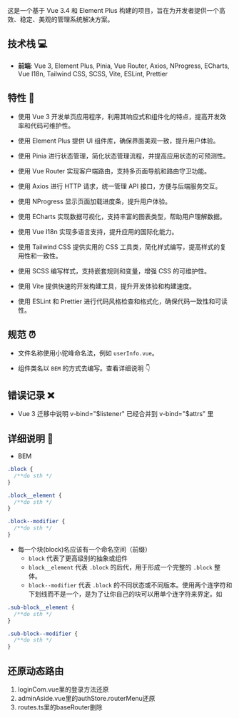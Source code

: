 这是一个基于 Vue 3.4 和 Element Plus 构建的项目，旨在为开发者提供一个高效、稳定、美观的管理系统解决方案。

## 技术栈 💻

- **前端**: Vue 3, Element Plus, Pinia, Vue Router, Axios, NProgress, ECharts, Vue I18n, Tailwind CSS, SCSS, Vite, ESLint, Prettier

## 特性 🌠

- 使用 Vue 3 开发单页应用程序，利用其响应式和组件化的特点，提高开发效率和代码可维护性。

- 使用 Element Plus 提供 UI 组件库，确保界面美观一致，提升用户体验。

- 使用 Pinia 进行状态管理，简化状态管理流程，并提高应用状态的可预测性。

- 使用 Vue Router 实现客户端路由，支持多页面导航和路由守卫功能。

- 使用 Axios 进行 HTTP 请求，统一管理 API 接口，方便与后端服务交互。

- 使用 NProgress 显示页面加载进度条，提升用户体验。

- 使用 ECharts 实现数据可视化，支持丰富的图表类型，帮助用户理解数据。

- 使用 Vue I18n 实现多语言支持，提升应用的国际化能力。

- 使用 Tailwind CSS 提供实用的 CSS 工具类，简化样式编写，提高样式的复用性和一致性。

- 使用 SCSS 编写样式，支持嵌套规则和变量，增强 CSS 的可维护性。

- 使用 Vite 提供快速的开发构建工具，提升开发体验和构建速度。

- 使用 ESLint 和 Prettier 进行代码风格检查和格式化，确保代码一致性和可读性。

## 规范 ⏰

- 文件名称使用小驼峰命名法，例如 `userInfo.vue`。

- 组件类名以 `BEM` 的方式去编写。查看详细说明 👇

## 错误记录 ❌

- Vue 3 迁移中说明 v-bind="$listener" 已经合并到 v-bind="$attrs" 里

## 详细说明 📕

- BEM

```css
.block {
  /**do sth */
}

.block__element {
  /**do sth */
}

.block--modifier {
  /**do sth */
}
```

- 每一个块(block)名应该有一个命名空间（前缀）
  - `block` 代表了更高级别的抽象或组件
  - `block__element` 代表 `.block` 的后代，用于形成一个完整的 `.block` 整体。
  - `block--modifier` 代表 `.block` 的不同状态或不同版本。使用两个连字符和下划线而不是一个，是为了让你自己的块可以用单个连字符来界定。如

```css
.sub-block__element {
  /**do sth */
}

.sub-block--modifier {
  /**do sth */
}
```

## 还原动态路由

1. loginCom.vue里的登录方法还原
2. adminAside.vue里的authStore.routerMenu还原
3. routes.ts里的baseRouter删除
